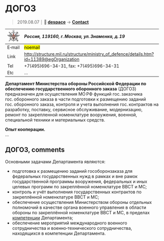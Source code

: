 # ДОГОЗ
> 2019.08.07 ┊ **🚀 [despace](index.md)** → **[Contact](contact.md)**

|[![](f/contact/d/dogoz_logo1_thumb.jpg)](f/contact/d/dogoz_logo1.png)|*Россия, 119160, г. Москва, ул. Знаменка, д. 19*|
|:--|:--|
|E‑mail| <mark>noemail</mark> |
|Link| <http://structure.mil.ru/structure/ministry_of_defence/details.htm?id=11389@egOrganization> |
|Tel| +7(495)696-34-31, fax: +7(495)696-34-31 |
|Etc| … |

**Департамент Министерства обороны Российской Федерации по обеспечению государственного оборонного заказа** (ДОГОЗ) предназначен для осуществления МО РФ функций гос. заказчика гос. оборонного заказа в части подготовки к размещению заданий гос. оборонного заказа, контроля и учета выполнения гос. контрактов на разработку, поставку, сервисное обслуживание, модернизацию, ремонт по закрепленной номенклатуре вооружения, военной, специальной техники и материальных средств.

**Опыт кооперации.**  
…


<p style="page-break-after:always"> </p>

## ДОГОЗ, comments

Основными задачами Департамента являются:

   - подготовка к размещению заданий гособоронзаказа для федеральных государственных нужд в рамках и вне рамок государственной программы вооружения, федеральных и иных целевых программ по закреплённой номенклатуре ВВСТ и МС;
   - контроль и учёт выполнения государственных контрактов по закреплённой номенклатуре ВВСТ и МС;
   - обеспечение осуществления Министерством обороны отдельных полномочий в качестве органа военного управления в области обороны по закреплённой номенклатуре ВВСТ и МС, в пределах [компетенции](competence.md) Департамента;
   - обеспечение мероприятий международного военного сотрудничества и военно‑технического сотрудничества, находящихся в компетенции Департамента.
